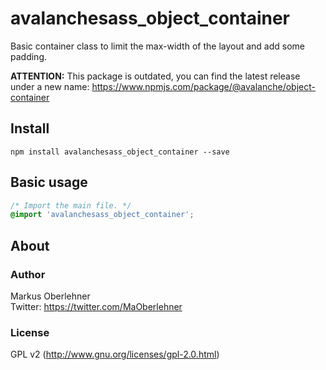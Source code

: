 # avalanchesass_object_container
Basic container class to limit the max-width of the layout and add some padding.

**ATTENTION:** This package is outdated, you can find the latest release under a new name: https://www.npmjs.com/package/@avalanche/object-container

## Install
```
npm install avalanchesass_object_container --save
```

## Basic usage
```css
/* Import the main file. */
@import 'avalanchesass_object_container';
```

## About
### Author
Markus Oberlehner  
Twitter: https://twitter.com/MaOberlehner

### License
GPL v2 (http://www.gnu.org/licenses/gpl-2.0.html)
